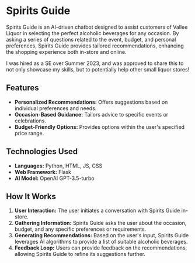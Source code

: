 # Spirits Guide

Spirits Guide is an AI-driven chatbot designed to assist customers of Vallee Liquor in selecting the perfect alcoholic beverages for any occasion. By asking a series of questions related to the event, budget, and personal preferences, Spirits Guide provides tailored recommendations, enhancing the shopping experience both in-store and online.

I was hired as a SE over Summer 2023, and was approved to share this to not only showcase my skills, but to potentially help other small liquor stores!

## Features

- **Personalized Recommendations:** Offers suggestions based on individual preferences and needs.
- **Occasion-Based Guidance:** Tailors advice to specific events or celebrations.
- **Budget-Friendly Options:** Provides options within the user's specified price range.

## Technologies Used

- **Languages:** Python, HTML, JS, CSS
- **Web Framework:** Flask
- **AI Model:** OpenAI GPT-3.5-turbo

## How It Works

1. **User Interaction:** The user initiates a conversation with Spirits Guide in-store.
2. **Gathering Information:** Spirits Guide asks the user about the occasion, budget, and any specific preferences or requirements.
3. **Generating Recommendations:** Based on the user's input, Spirits Guide leverages AI algorithms to provide a list of suitable alcoholic beverages.
4. **Feedback Loop:** Users can provide feedback on the recommendations, allowing Spirits Guide to refine its suggestions further.
